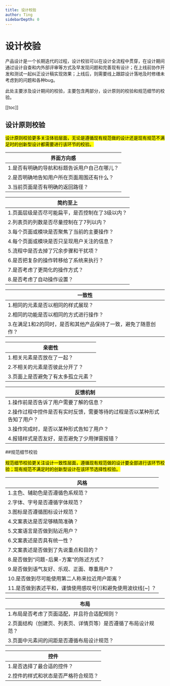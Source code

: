 ```yaml
---
title: 设计校验
author: Ting
sidebarDepth: 0
---
```

# 设计校验

产品设计是一个长期迭代的过程，设计校验可以在设计全流程中贯穿，在设计期间通过设计自查和内外部评审等方式及早发现问题和完善现有设计；在上线前协作开发和测试一起纠正设计稿实现效果；上线后，则需要线上跟踪设计落地及时修缮未考虑到的问题和各种bug。

此处主要涉及设计期间的校验，主要包含两部分，设计原则的校验和规范细节的校验。

 [[toc]]

## 设计原则校验

<mark>设计原则校验更多关注体验层面，无论是遵循现有规范做的设计还是现有规范不满足时的创新型设计都需要进行该环节的校验。</mark>

| 界面方向感 | 
|---|
|1.是否有明确的导航和标题告诉用户自己在哪儿？| 
|2.是否明确地告知用户所在页面周围还有什么？|
|3.当前页面是否有明确的返回路径？|

| 简约至上 | 
|---|
|1.页面层级是否尽可能扁平，是否控制在了3级以内？| 
|2.列表页的列数是否尽量控制在了7列以内？|
|3.每个页面或模块是否聚焦了当前的主要操作？|
|4.每个页面或模块是否只呈现用户关注的信息？| 
|5.流程中是否去掉了冗余步骤和干扰项？|
|6.是否把复杂的操作转移给了系统来执行？|
|7.是否考虑了更简化的操作方式？| 
|8.是否考虑了自动操作设置？|

| 一致性 | 
|---|
|1.相同的元素是否以相同的样式展现？| 
|2.相同的功能是否以相同的方式进行操作？|
|3.在满足1和2的同时，是否和其他产品保持了一致，避免了随意创作？|

| 亲密性 | 
|---|
|1.相关元素是否放在了一起？| 
|2.不相关的元素是否彼此分开了？|
|3.页面上是否避免了有太多孤立元素？|

|反馈机制 | 
|---|
|1.操作前是否告诉了用户需要了解的信息？| 
|2.操作过程中控件是否有实时反馈，需要等待的过程是否以某种形式告知了用户？|
|3.操作完成时，是否以某种形式告知了用户？|
|4.报错样式是否友好，是否避免了少用弹窗报错？|

##规范细节校验

<mark>规范细节校验更关注设计一致性层面，遵循现有规范做的设计要全部进行该环节校验；现有规范不满足时的创新型设计在该环节选择性校验。</mark>

| 风格| 
|---|
|1.主色、辅助色是否遵循色系规范？| 
|2.字体、字号是否遵循字体规范？|
|3.图标是否遵循图标设计规范？|
|4.文案表达是否足够精简准确？| 
|5.文案语言是否做到贴近用户？|
|6.文案表述是否具有统一性？|
|7.文案表述是否做到了先说重点和目的？| 
|8.是否做到“问题-后果-方案”的陈述方式？|
|9.是否做到语气友好、乐观、正面、尊重用户？|
|10.是否做到尽可能使用第二人称来拉近用户距离？|
|11.是否做到表述平和，谨慎使用感叹号[!]和避免使用波纹线[~] ？| 

|布局| 
|---|
|1.布局是否考虑了页面适配，并且符合适配规则？| 
|2.页面结构（创建页、列表页、详情页等）是否遵循了布局设计规范？|
|3.页面中元素间的间距是否遵循布局设计规范？| 

|控件| 
|---|
|1.是否选择了最合适的控件？| 
|2.控件的样式和状态是否严格符合规范？| 
